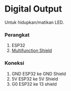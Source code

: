 # **Digital Output**

Untuk hidupkan/matikan LED.


### Perangkat

1. ESP32
2. [Multifunction Shield](https://github.com/coderfls/Arduino_MultiFunctionShield)


### Koneksi

1. GND ESP32 ke GND Shield
2. 5V ESP32 ke 5V Shield
3. G0 ESP32 ke 13 shield
